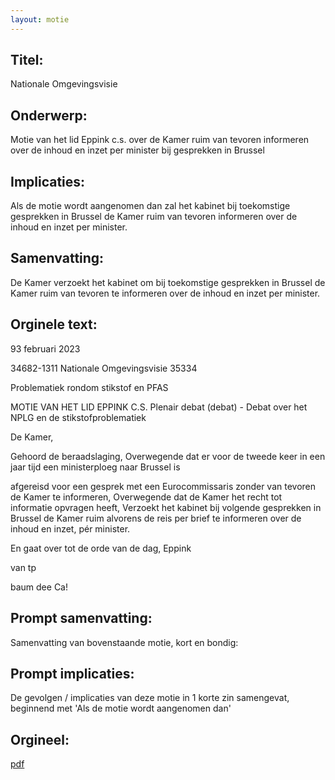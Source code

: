 ```yaml
---
layout: motie
---
```

## Titel:
Nationale Omgevingsvisie
## Onderwerp:
Motie van het lid Eppink c.s. over de Kamer ruim van tevoren informeren over de inhoud en inzet per minister bij gesprekken in Brussel 
## Implicaties:

Als de motie wordt aangenomen dan zal het kabinet bij toekomstige gesprekken in Brussel de Kamer ruim van tevoren informeren over de inhoud en inzet per minister.
## Samenvatting:

De Kamer verzoekt het kabinet om bij toekomstige gesprekken in Brussel de Kamer ruim van tevoren te informeren over de inhoud en inzet per minister.
## Orginele text:


93 februari 2023

34682-1311
Nationale Omgevingsvisie
35334

Problematiek rondom stikstof en PFAS

MOTIE VAN HET LID EPPINK C.S.
Plenair debat (debat) - Debat over het NPLG en de stikstofproblematiek

De Kamer,

Gehoord de beraadslaging,
Overwegende dat er voor de tweede keer in een
jaar tijd een ministerploeg naar Brussel is

afgereisd voor een gesprek met een
Eurocommissaris zonder van tevoren de Kamer te
informeren,
Overwegende dat de Kamer het recht tot
informatie opvragen heeft,
Verzoekt het kabinet bij volgende gesprekken in
Brussel de Kamer ruim alvorens de reis per brief te
informeren over de inhoud en inzet, pér minister.

En gaat over tot de orde van de dag,
Eppink

van tp

baum dee Ca!


## Prompt samenvatting:
Samenvatting van bovenstaande motie, kort en bondig:


## Prompt implicaties:
De gevolgen / implicaties van deze motie in 1 korte zin samengevat, beginnend met 'Als de motie wordt aangenomen dan' 

## Orgineel:
[pdf](https://gegevensmagazijn.tweedekamer.nl/OData/v4/2.0/Document(5f0ca27b-6f4c-4106-b3a4-3966cc337963)/resource)
